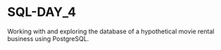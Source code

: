 # SQL-DAY_4
Working with and exploring the database of a hypothetical movie rental business using PostgreSQL.
